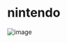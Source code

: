 # nintendo

![image](https://user-images.githubusercontent.com/106207067/187082105-cc75302c-b1fe-4166-ba73-223281df53d2.png)
